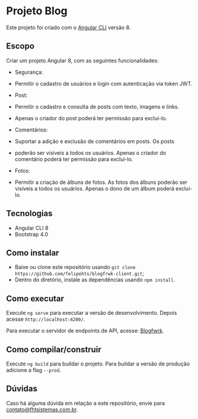 # Projeto Blog

Este projeto foi criado com o [Angular CLI](https://github.com/angular/angular-cli) versão 8.


## Escopo

Criar um projeto Angular 8, com as seguintes funcionalidades:

- Segurança:

- Permitir o cadastro de usuários e login com autenticação via token JWT.

- Post:

- Permitir o cadastro e consulta de posts com texto, imagens e links.
- Apenas o criador do post poderá ter permissão para excluí-lo.

- Comentários:

- Suportar a adição e exclusão de comentários em posts. Os posts
- poderão ser visíveis a todos os usuários. Apenas o criador do comentário poderá ter permissão para excluí-lo.

- Fotos:

- Permitir a criação de álbuns de fotos. As fotos dos álbuns poderão ser visíveis a todos os usuários. Apenas o dono de um álbum poderá excluí-lo.

## Tecnologias

- Angular CLI 8
- Bootstrap 4.0

## Como instalar

- Baixe ou clone este repositório usando `git clone https://github.com/felipehts/blogfrwk-client.git`;
- Dentro do diretório, instale as dependências usando `npm install`.

## Como executar

Execute `ng serve` para executar a versão de desenvolvimento. Depois acesse `http://localhost:4200/`.

Para executar o servidor de endpoints de API, acesse: [Blogfwrk](https://github.com/felipehts/blogfrwk).

## Como compilar/construir

Execute `ng build` para buildar o projeto. Para buildar a versão de produção adicione a flag `--prod`.

## Dúvidas
Caso há alguma dúvida em relação a este repositório, envie para contato@fhtsistemas.com.br.